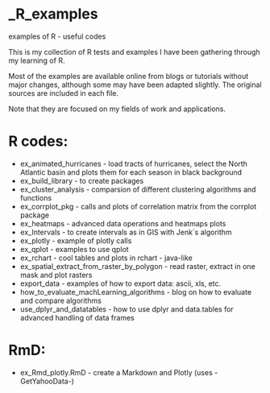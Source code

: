 # _R_examples
examples of R - useful codes

This is my collection of R tests and examples I have been gathering through my learning of R. 

Most of the examples are available online from blogs or tutorials without major changes, although some may have been adapted slightly. The original sources are included in each file. 

Note that they are focused on my fields of work and applications. 

# R codes: 
- ex_animated_hurricanes - load tracts of hurricanes, select the North Atlantic basin and plots them for each season in black background 
- ex_build_library - to create packages 
- ex_cluster_analysis - comparsion of different clustering algorithms and functions
- ex_corrplot_pkg - calls and plots of correlation matrix from the corrplot package 
- ex_heatmaps - advanced data operations and heatmaps plots 
- ex_Intervals - to create intervals as in GIS with Jenk´s algorithm
- ex_plotly - example of plotly calls 
- ex_qplot - examples to use qplot 
- ex_rchart - cool tables and plots in rchart - java-like 
- ex_spatial_extract_from_raster_by_polygon  - read raster, extract in one mask and plot rasters 
- export_data - examples of how to export data: ascii, xls, etc.  
- how_to_evaluate_machLearning_algorithms - blog on how to evaluate and compare algorithms 
- use_dplyr_and_datatables - how to use dplyr and data.tables for advanced handling of data frames 

# RmD: 
- ex_Rmd_plotly.RmD - create a Markdown and Plotly (uses -GetYahooData-)


